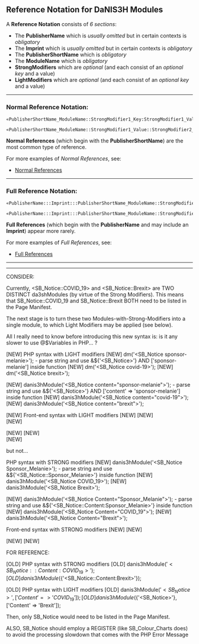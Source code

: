## Reference Notation for DaNIS3H Modules

A **Reference Notation** consists of *6 sections*:

 - The **PublisherName** which is *usually omitted* but in certain contexts is *obligatory*
 - The **Imprint** which is *usually omitted* but in certain contexts is *obligatory*
 - The **PublisherShortName** which is *obligatory*
 - The **ModuleName** which is *obligatory*
 - **StrongModifiers** which are *optional* (and each consist of an *optional key* and a value)
 - **LightModifiers** which are *optional* (and each consist of an *optional key* and a value)

______

### Normal Reference Notation:

```
«PublisherShortName_ModuleName::StrongModifier1_Key:StrongModifier1_Value::StrongModifier2_Key:StrongModifier2_Value#LightMod1_Key:LightMod1_Value#LightMod2_Key:LightMod2_Value»

«PublisherShortName_ModuleName::StrongModifier1_Value::StrongModifier2_Value#LightMod1_Value#LightMod2_Value»
```

**Normal References** (which begin with the **PublisherShortName**) are the most common type of reference.

For more examples of *Normal References*, see:

 - [Normal References](https://github.com/RouninMedia/ashiva-Namespacing/blob/master/ashiva-module-reference/normal-ashiva-module-references.md)
 
______

### Full Reference Notation:

```
«PublisherName:::Imprint:::PublisherShortName_ModuleName::StrongModifier1_Key:StrongModifier1_Value::StrongModifier2_Key:StrongModifier2_Value#LightMod1_Key:LightMod1_Value#LightMod2_Key:LightMod2_Value»

«PublisherName:::Imprint:::PublisherShortName_ModuleName::StrongModifier1_Value::StrongModifier2_Value#LightMod1_Value#LightMod2_Value»
```

**Full References** (which begin with the **PublisherName** and may include an **Imprint**) appear more rarely.

For more examples of *Full References*, see:

 - [Full References](https://github.com/RouninMedia/ashiva-Namespacing/blob/master/ashiva-module-reference/full-ashiva-module-references.md)


________
________

CONSIDER:

Currently, <SB_Notice::COVID_19> and <SB_Notice::Brexit> are TWO DISTINCT da3shModules (by virtue of the Strong Modifiers).
This means that SB_Notice::COVID_19 and SB_Notice::Brexit BOTH need to be listed in the Page Manifest.

The next stage is to turn these two Modules-with-Strong-Modifiers into a single module, to which Light Modifiers may be applied (see below).

All I really need to know before introducing this new syntax is: is it any slower to use @$Variables in PHP... ?

[NEW] PHP syntax with LIGHT modifiers
[NEW] dm('<SB_Notice sponsor-melanie>'); - parse string and use &${'<SB_Notice>'} AND ['sponsor-melanie'] inside function
[NEW] dm('<SB_Notice covid-19>');
[NEW] dm('<SB_Notice brexit>');

[NEW] danis3hModule('<SB_Notice content="sponsor-melanie">'); - parse string and use &${'<SB_Notice>'} AND ['content' => 'sponsor-melanie'] inside function
[NEW] danis3hModule('<SB_Notice content="covid-19">');
[NEW] danis3hModule('<SB_Notice content="brexit">');

[NEW] Front-end syntax with LIGHT modifiers
[NEW] <!--[ <SB_Notice sponsor-melanie> ]--> 
[NEW] <!--[ <SB_Notice covid-19> ]-->     
[NEW] <!--[ <SB_Notice brexit> ]--> 

[NEW] <!--[ <SB_Notice content="sponsor-melanie"> ]--> 
[NEW] <!--[ <SB_Notice content="covid-19"> ]-->     
[NEW] <!--[ <SB_Notice content="brexit"> ]--> 

but not...

PHP syntax with STRONG modifiers
[NEW] danis3hModule('<SB_Notice Sponsor_Melanie>'); - parse string and use &${'<SB_Notice::Sponsor_Melanie>'} inside function
[NEW] danis3hModule('<SB_Notice COVID_19>');
[NEW] danis3hModule('<SB_Notice Brexit>');

[NEW] danis3hModule('<SB_Notice Content="Sponsor_Melanie">'); - parse string and use &${'<SB_Notice::Content:Sponsor_Melanie>'} inside function
[NEW] danis3hModule('<SB_Notice Content="COVID_19">');
[NEW] danis3hModule('<SB_Notice Content="Brexit">');

Front-end syntax with STRONG modifiers
[NEW] <!--[ <SB_Notice COVID_19> ]-->
[NEW] <!--[ <SB_Notice Brexit> ]-->

[NEW] <!--[ <SB_Notice Content="COVID_19"> ]-->
[NEW] <!--[ <SB_Notice Content="Brexit"> ]-->


FOR REFERENCE:

[OLD] PHP syntax with STRONG modifiers
[OLD] danis3hModule(${'<SB_Notice::Content:COVID_19>'});
[OLD] danis3hModule(${'<SB_Notice::Content:Brexit>'});

[OLD] PHP syntax with LIGHT modifiers
[OLD] danis3hModule(${'<SB_Notice>'}, ['Content' => 'COVID_19']);
[OLD] danis3hModule(${'<SB_Notice>'}, ['Content' => 'Brexit']);


Then, only SB_Notice would need to be listed in the Page Manifest.

ALSO, SB_Notice should employ a REGISTER (like SB_Colour_Charts does) to avoid the processing slowdown that comes with the PHP Error Message
